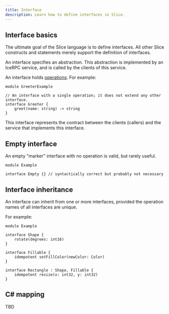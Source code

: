 ```yaml
---
title: Interface
description: Learn how to define interfaces in Slice.
---
```


## Interface basics

The ultimate goal of the Slice language is to define interfaces. All other Slice constructs and statements merely
support the definition of interfaces.

An interface specifies an abstraction. This abstraction is implemented by an IceRPC service, and is called by the
clients of this service.

An interface holds [operations](operation). For example:

```slice {% addEncoding=true %}
module GreeterExample

// An interface with a single operation; it does not extend any other interface.
interface Greeter {
    greet(name: string) -> string
}
```

This interface represents the contract between the clients (callers) and the service that implements this interface.

## Empty interface

An empty "marker" interface with no operation is valid, but rarely useful.

```slice {% addEncoding=true %}
module Example

interface Empty {} // syntactically correct but probably not necessary
```

## Interface inheritance

An interface can inherit from one or more interfaces, provided the operation names of all interfaces are unique.

For example:

```slice {% addEncoding=true %}
module Example

interface Shape {
    rotate(degrees: int16)
}

interface Fillable {
    idempotent setFillColor(newColor: Color)
}

interface Rectangle : Shape, Fillable {
    idempotent resize(x: int32, y: int32)
}
```

## C# mapping

TBD

